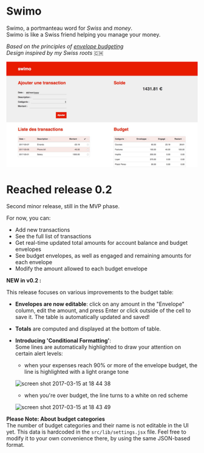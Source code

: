 # Swimo
Swimo, a portmanteau word for *Swiss* and *money*.       
Swimo is like a Swiss friend helping you manage your money.

_Based on the principles of [envelope budgeting](https://www.thebalance.com/what-is-envelope-budgeting-1293682)_   
_Design inspired by my Swiss roots_ 🇨🇭

![screenshot as of 2017-03-13](https://github.com/pwizla/swimo/blob/master/screenshot-2017_03_13.jpg)

# Reached release 0.2

Second minor release, still in the MVP phase.

For now, you can:

* Add new transactions
* See the full list of transactions
* Get real-time updated total amounts for account balance and budget envelopes
* See budget envelopes, as well as engaged and remaining amounts for each envelope
* Modify the amount allowed to each budget envelope

**NEW in v0.2 :**

This release focuses on various improvements to the budget table:

* **Envelopes are now editable**: click on any amount in the "Envelope" column, edit the amount, and press Enter or click outside of the cell to save it. The table is automatically updated and saved!

* **Totals** are computed and displayed at the bottom of table.

* **Introducing 'Conditional Formatting'**:   
Some lines are automatically highlighted to draw your attention on certain alert levels: 

    - when your expenses reach 90% or more of the envelope budget, the line is highlighted with a light orange tone

    ![screen shot 2017-03-15 at 18 44 38](https://cloud.githubusercontent.com/assets/4233866/23962844/b72ad876-09af-11e7-98e9-1dabadcf6e36.jpg)

   - when you're over budget, the line turns to a white on red scheme

    ![screen shot 2017-03-15 at 18 43 49](https://cloud.githubusercontent.com/assets/4233866/23962851/be459d3a-09af-11e7-80d3-d0da9e553ef4.jpg)

**Please Note: About budget categories**   
The number of budget categories and their name is not editable in the UI yet. This data is hardcoded in the `src/lib/settings.jsx` file. Feel free to modify it to your own convenience there, by using the same JSON-based format.


